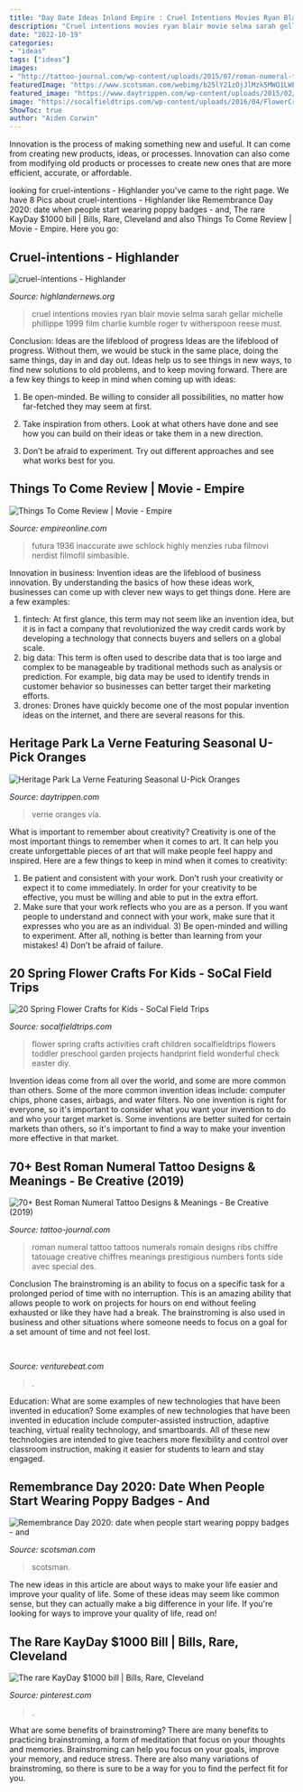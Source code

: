 ```yaml
---
title: "Day Date Ideas Inland Empire : Cruel Intentions Movies Ryan Blair Movie Selma Sarah Gellar Michelle Phillippe 1999 Film Charlie Kumble Roger Tv Witherspoon Reese Must"
description: "Cruel intentions movies ryan blair movie selma sarah gellar michelle phillippe 1999 film charlie kumble roger tv witherspoon reese must"
date: "2022-10-19"
categories:
- "ideas"
tags: ["ideas"]
images:
- "http://tattoo-journal.com/wp-content/uploads/2015/07/roman-numeral-tattoo-121.jpg"
featuredImage: "https://www.scotsman.com/webimg/b25lY21zOjJlMzk5MWQ1LWE5MzAtNGUxMS04YWQ4LWIzNzVmYzJiOTY5NzphZTk3MTQ0My1iMTY5LTQ1OWMtOTA5Yi1lZmUzZjhiYzUwY2Y=.jpg"
featured_image: "https://www.daytrippen.com/wp-content/uploads/2015/02/heritage-park-la-verne-gazebo-768x504.jpg"
image: "https://socalfieldtrips.com/wp-content/uploads/2016/04/FlowerCraftsforKids_Watermark1-1.jpg"
ShowToc: true
author: "Aiden Corwin"
---
```



Innovation is the process of making something new and useful. It can come from creating new products, ideas, or processes. Innovation can also come from modifying old products or processes to create new ones that are more efficient, accurate, or affordable.

	

		
looking for cruel-intentions - Highlander you've came to the right page. We have 8 Pics about cruel-intentions - Highlander like Remembrance Day 2020: date when people start wearing poppy badges - and, The rare KayDay $1000 bill | Bills, Rare, Cleveland and also Things To Come Review | Movie - Empire. Here you go:
		
    
## Cruel-intentions - Highlander

<img loading=lazy src="http://www.highlandernews.org/wp-content/uploads/2013/02/cruel-intentions.jpg" onerror="this.onerror=null;this.src='https://tse1.mm.bing.net/th?id=OIP.1owO8wJKbAH3lGk1QYFuVwHaLH&amp;pid=15.1';" alt="cruel-intentions - Highlander">

_Source: highlandernews.org_

>cruel intentions movies ryan blair movie selma sarah gellar michelle phillippe 1999 film charlie kumble roger tv witherspoon reese must. 

	

Conclusion: Ideas are the lifeblood of progress
Ideas are the lifeblood of progress. Without them, we would be stuck in the same place, doing the same things, day in and day out. Ideas help us to see things in new ways, to find new solutions to old problems, and to keep moving forward.
There are a few key things to keep in mind when coming up with ideas:

1. Be open-minded. Be willing to consider all possibilities, no matter how far-fetched they may seem at first.

2. Take inspiration from others. Look at what others have done and see how you can build on their ideas or take them in a new direction.

3. Don’t be afraid to experiment. Try out different approaches and see what works best for you.

    
## Things To Come Review | Movie - Empire

<img loading=lazy src="https://cdn.onebauer.media/one/empire-tmdb/films/3596/images/t2d4jUdcqseF1Q0HkAZlfmoA5kk.jpg?format=jpg&amp;quality=80&amp;width=960&amp;height=540&amp;ratio=16-9&amp;resize=aspectfill" onerror="this.onerror=null;this.src='https://tse3.mm.bing.net/th?id=OIP.CQoE-JnPSiwwrsyNHcK5ZAHaEK&amp;pid=15.1';" alt="Things To Come Review | Movie - Empire">

_Source: empireonline.com_

>futura 1936 inaccurate awe schlock highly menzies ruba filmovi nerdist filmofil simbasible. 

	

Innovation in business:
Invention ideas are the lifeblood of business innovation. By understanding the basics of how these ideas work, businesses can come up with clever new ways to get things done. Here are a few examples: 
1. fintech: At first glance, this term may not seem like an invention idea, but it is in fact a company that revolutionized the way credit cards work by developing a technology that connects buyers and sellers on a global scale.
2. big data: This term is often used to describe data that is too large and complex to be manageable by traditional methods such as analysis or prediction. For example, big data may be used to identify trends in customer behavior so businesses can better target their marketing efforts. 
3. drones: Drones have quickly become one of the most popular invention ideas on the internet, and there are several reasons for this.

    
## Heritage Park La Verne Featuring Seasonal U-Pick Oranges

<img loading=lazy src="https://www.daytrippen.com/wp-content/uploads/2015/02/heritage-park-la-verne-gazebo-768x504.jpg" onerror="this.onerror=null;this.src='https://tse3.mm.bing.net/th?id=OIP.nVRXQeTgEoYXSwSaYeo94AHaE3&amp;pid=15.1';" alt="Heritage Park La Verne Featuring Seasonal U-Pick Oranges">

_Source: daytrippen.com_

>verne oranges vía. 

	

What is important to remember about creativity?
Creativity is one of the most important things to remember when it comes to art. It can help you create unforgettable pieces of art that will make people feel happy and inspired. Here are a few things to keep in mind when it comes to creativity: 
1) Be patient and consistent with your work. Don’t rush your creativity or expect it to come immediately. In order for your creativity to be effective, you must be willing and able to put in the extra effort. 
2) Make sure that your work reflects who you are as a person. If you want people to understand and connect with your work, make sure that it expresses who you are as an individual. 3) Be open-minded and willing to experiment. After all, nothing is better than learning from your mistakes! 4) Don’t be afraid of failure.

    
## 20 Spring Flower Crafts For Kids - SoCal Field Trips

<img loading=lazy src="https://socalfieldtrips.com/wp-content/uploads/2016/04/FlowerCraftsforKids_Watermark1-1.jpg" onerror="this.onerror=null;this.src='https://tse3.mm.bing.net/th?id=OIP.XxNXResaXBYzwg03andX0wHaO0&amp;pid=15.1';" alt="20 Spring Flower Crafts for Kids - SoCal Field Trips">

_Source: socalfieldtrips.com_

>flower spring crafts activities craft children socalfieldtrips flowers toddler preschool garden projects handprint field wonderful check easter diy. 

	

Invention ideas come from all over the world, and some are more common than others. Some of the more common invention ideas include: computer chips, phone cases, airbags, and water filters. No one invention is right for everyone, so it's important to consider what you want your invention to do and who your target market is. Some inventions are better suited for certain markets than others, so it's important to find a way to make your invention more effective in that market.

    
## 70+ Best Roman Numeral Tattoo Designs &amp; Meanings - Be Creative (2019)

<img loading=lazy src="http://tattoo-journal.com/wp-content/uploads/2015/07/roman-numeral-tattoo-121.jpg" onerror="this.onerror=null;this.src='https://tse4.mm.bing.net/th?id=OIP.uuCc23yFIqdos0CLWqzuDwHaHa&amp;pid=15.1';" alt="70+ Best Roman Numeral Tattoo Designs &amp; Meanings - Be Creative (2019)">

_Source: tattoo-journal.com_

>roman numeral tattoo tattoos numerals romain designs ribs chiffre tatouage creative chiffres meanings prestigious numbers fonts side avec special des. 

	

Conclusion
The brainstroming is an ability to focus on a specific task for a prolonged period of time with no interruption. This is an amazing ability that allows people to work on projects for hours on end without feeling exhausted or like they have had a break. The brainstroming is also used in business and other situations where someone needs to focus on a goal for a set amount of time and not feel lost.

    
## 

<img loading=lazy src="https://venturebeat.com/wp-content/uploads/2020/01/nvidia-G-SYNC_360Hz.jpg" onerror="this.onerror=null;this.src='https://tse2.mm.bing.net/th?id=OIP.RusOj6i-a9s8TFQtCEHV7QHaDr&amp;pid=15.1';" alt="">

_Source: venturebeat.com_

>. 

	

Education: What are some examples of new technologies that have been invented in education?
Some examples of new technologies that have been invented in education include computer-assisted instruction, adaptive teaching, virtual reality technology, and smartboards. All of these new technologies are intended to give teachers more flexibility and control over classroom instruction, making it easier for students to learn and stay engaged.

    
## Remembrance Day 2020: Date When People Start Wearing Poppy Badges - And

<img loading=lazy src="https://www.scotsman.com/webimg/b25lY21zOjJlMzk5MWQ1LWE5MzAtNGUxMS04YWQ4LWIzNzVmYzJiOTY5NzphZTk3MTQ0My1iMTY5LTQ1OWMtOTA5Yi1lZmUzZjhiYzUwY2Y=.jpg" onerror="this.onerror=null;this.src='https://tse4.mm.bing.net/th?id=OIP.NgwWtjXQyonvWRR7mdhvRQHaE7&amp;pid=15.1';" alt="Remembrance Day 2020: date when people start wearing poppy badges - and">

_Source: scotsman.com_

>scotsman. 

	

The new ideas in this article are about ways to make your life easier and improve your quality of life. Some of these ideas may seem like common sense, but they can actually make a big difference in your life. If you're looking for ways to improve your quality of life, read on!

    
## The Rare KayDay $1000 Bill | Bills, Rare, Cleveland

<img loading=lazy src="https://i.pinimg.com/originals/3a/cd/55/3acd555a8812faa31d56875140ada0f7.jpg" onerror="this.onerror=null;this.src='https://tse4.mm.bing.net/th?id=OIP.X4C1fyvXFl6dMxNAQ2MZjAHaDD&amp;pid=15.1';" alt="The rare KayDay $1000 bill | Bills, Rare, Cleveland">

_Source: pinterest.com_

>. 

	

What are some benefits of brainstroming?
There are many benefits to practicing brainstroming, a form of meditation that focus on your thoughts and memories. Brainstroming can help you focus on your goals, improve your memory, and reduce stress. There are also many variations of brainstroming, so there is sure to be a way for you to find the perfect fit for you.

